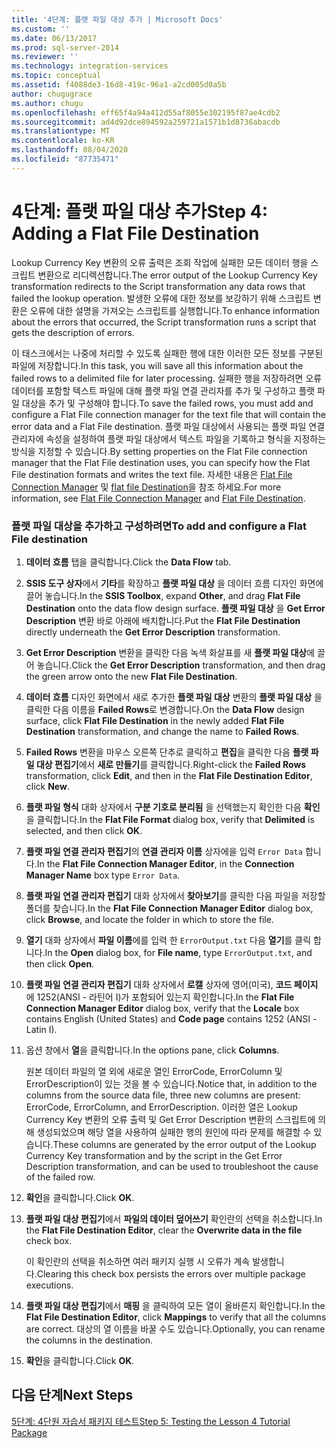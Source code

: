 ```yaml
---
title: '4단계: 플랫 파일 대상 추가 | Microsoft Docs'
ms.custom: ''
ms.date: 06/13/2017
ms.prod: sql-server-2014
ms.reviewer: ''
ms.technology: integration-services
ms.topic: conceptual
ms.assetid: f4088de3-16d8-419c-96a1-a2cd005d0a5b
author: chugugrace
ms.author: chugu
ms.openlocfilehash: eff65f4a94a412d55af8055e302195f87ae4cdb2
ms.sourcegitcommit: ad4d92dce894592a259721a1571b1d8736abacdb
ms.translationtype: MT
ms.contentlocale: ko-KR
ms.lasthandoff: 08/04/2020
ms.locfileid: "87735471"
---
```

# <a name="step-4-adding-a-flat-file-destination"></a><span data-ttu-id="d2d8c-102">4단계: 플랫 파일 대상 추가</span><span class="sxs-lookup"><span data-stu-id="d2d8c-102">Step 4: Adding a Flat File Destination</span></span>
  <span data-ttu-id="d2d8c-103">Lookup Currency Key 변환의 오류 출력은 조회 작업에 실패한 모든 데이터 행을 스크립트 변환으로 리디렉션합니다.</span><span class="sxs-lookup"><span data-stu-id="d2d8c-103">The error output of the Lookup Currency Key transformation redirects to the Script transformation any data rows that failed the lookup operation.</span></span> <span data-ttu-id="d2d8c-104">발생한 오류에 대한 정보를 보강하기 위해 스크립트 변환은 오류에 대한 설명을 가져오는 스크립트를 실행합니다.</span><span class="sxs-lookup"><span data-stu-id="d2d8c-104">To enhance information about the errors that occurred, the Script transformation runs a script that gets the description of errors.</span></span>  
  
 <span data-ttu-id="d2d8c-105">이 태스크에서는 나중에 처리할 수 있도록 실패한 행에 대한 이러한 모든 정보를 구분된 파일에 저장합니다.</span><span class="sxs-lookup"><span data-stu-id="d2d8c-105">In this task, you will save all this information about the failed rows to a delimited file for later processing.</span></span> <span data-ttu-id="d2d8c-106">실패한 행을 저장하려면 오류 데이터를 포함할 텍스트 파일에 대해 플랫 파일 연결 관리자를 추가 및 구성하고 플랫 파일 대상을 추가 및 구성해야 합니다.</span><span class="sxs-lookup"><span data-stu-id="d2d8c-106">To save the failed rows, you must add and configure a Flat File connection manager for the text file that will contain the error data and a Flat File destination.</span></span> <span data-ttu-id="d2d8c-107">플랫 파일 대상에서 사용되는 플랫 파일 연결 관리자에 속성을 설정하여 플랫 파일 대상에서 텍스트 파일을 기록하고 형식을 지정하는 방식을 지정할 수 있습니다.</span><span class="sxs-lookup"><span data-stu-id="d2d8c-107">By setting properties on the Flat File connection manager that the Flat File destination uses, you can specify how the Flat File destination formats and writes the text file.</span></span> <span data-ttu-id="d2d8c-108">자세한 내용은 [Flat File Connection Manager](connection-manager/file-connection-manager.md) 및 [flat file Destination](data-flow/flat-file-destination.md)을 참조 하세요.</span><span class="sxs-lookup"><span data-stu-id="d2d8c-108">For more information, see [Flat File Connection Manager](connection-manager/file-connection-manager.md) and [Flat File Destination](data-flow/flat-file-destination.md).</span></span>  
  
### <a name="to-add-and-configure-a-flat-file-destination"></a><span data-ttu-id="d2d8c-109">플랫 파일 대상을 추가하고 구성하려면</span><span class="sxs-lookup"><span data-stu-id="d2d8c-109">To add and configure a Flat File destination</span></span>  
  
1.  <span data-ttu-id="d2d8c-110">**데이터 흐름** 탭을 클릭합니다.</span><span class="sxs-lookup"><span data-stu-id="d2d8c-110">Click the **Data Flow** tab.</span></span>  
  
2.  <span data-ttu-id="d2d8c-111">**SSIS 도구 상자**에서 **기타**를 확장하고 **플랫 파일 대상** 을 데이터 흐름 디자인 화면에 끌어 놓습니다.</span><span class="sxs-lookup"><span data-stu-id="d2d8c-111">In the **SSIS Toolbox**, expand **Other**, and drag **Flat File Destination** onto the data flow design surface.</span></span> <span data-ttu-id="d2d8c-112">**플랫 파일 대상** 을 **Get Error Description** 변환 바로 아래에 배치합니다.</span><span class="sxs-lookup"><span data-stu-id="d2d8c-112">Put the **Flat File Destination** directly underneath the **Get Error Description** transformation.</span></span>  
  
3.  <span data-ttu-id="d2d8c-113">**Get Error Description** 변환을 클릭한 다음 녹색 화살표를 새 **플랫 파일 대상**에 끌어 놓습니다.</span><span class="sxs-lookup"><span data-stu-id="d2d8c-113">Click the **Get Error Description** transformation, and then drag the green arrow onto the new **Flat File Destination**.</span></span>  
  
4.  <span data-ttu-id="d2d8c-114">**데이터 흐름** 디자인 화면에서 새로 추가한 **플랫 파일 대상** 변환의 **플랫 파일 대상** 을 클릭한 다음 이름을 **Failed Rows**로 변경합니다.</span><span class="sxs-lookup"><span data-stu-id="d2d8c-114">On the **Data Flow** design surface, click **Flat File Destination** in the newly added **Flat File Destination** transformation, and change the name to **Failed Rows**.</span></span>  
  
5.  <span data-ttu-id="d2d8c-115">**Failed Rows** 변환을 마우스 오른쪽 단추로 클릭하고 **편집**을 클릭한 다음 **플랫 파일 대상 편집기**에서 **새로 만들기**를 클릭합니다.</span><span class="sxs-lookup"><span data-stu-id="d2d8c-115">Right-click the **Failed Rows** transformation, click **Edit**, and then in the **Flat File Destination Editor**, click **New**.</span></span>  
  
6.  <span data-ttu-id="d2d8c-116">**플랫 파일 형식** 대화 상자에서 **구분 기호로 분리됨** 을 선택했는지 확인한 다음 **확인**을 클릭합니다.</span><span class="sxs-lookup"><span data-stu-id="d2d8c-116">In the **Flat File Format** dialog box, verify that **Delimited** is selected, and then click **OK**.</span></span>  
  
7.  <span data-ttu-id="d2d8c-117">**플랫 파일 연결 관리자 편집기**의 **연결 관리자 이름** 상자에을 입력 `Error Data` 합니다.</span><span class="sxs-lookup"><span data-stu-id="d2d8c-117">In the **Flat File Connection Manager Editor**, in the **Connection Manager Name** box type `Error Data`.</span></span>  
  
8.  <span data-ttu-id="d2d8c-118">**플랫 파일 연결 관리자 편집기** 대화 상자에서 **찾아보기**를 클릭한 다음 파일을 저장할 폴더를 찾습니다.</span><span class="sxs-lookup"><span data-stu-id="d2d8c-118">In the **Flat File Connection Manager Editor** dialog box, click **Browse**, and locate the folder in which to store the file.</span></span>  
  
9. <span data-ttu-id="d2d8c-119">**열기** 대화 상자에서 **파일 이름**에를 입력 한 `ErrorOutput.txt` 다음 **열기**를 클릭 합니다.</span><span class="sxs-lookup"><span data-stu-id="d2d8c-119">In the **Open** dialog box, for **File name**, type `ErrorOutput.txt`, and then click **Open**.</span></span>  
  
10. <span data-ttu-id="d2d8c-120">**플랫 파일 연결 관리자 편집기** 대화 상자에서 **로캘** 상자에 영어(미국), **코드 페이지** 에 1252(ANSI - 라틴어 I)가 포함되어 있는지 확인합니다.</span><span class="sxs-lookup"><span data-stu-id="d2d8c-120">In the **Flat File Connection Manager Editor** dialog box, verify that the **Locale** box contains English (United States) and **Code page** contains 1252 (ANSI -Latin I).</span></span>  
  
11. <span data-ttu-id="d2d8c-121">옵션 창에서 **열**을 클릭합니다.</span><span class="sxs-lookup"><span data-stu-id="d2d8c-121">In the options pane, click **Columns**.</span></span>  
  
     <span data-ttu-id="d2d8c-122">원본 데이터 파일의 열 외에 새로운 열인 ErrorCode, ErrorColumn 및 ErrorDescription이 있는 것을 볼 수 있습니다.</span><span class="sxs-lookup"><span data-stu-id="d2d8c-122">Notice that, in addition to the columns from the source data file, three new columns are present: ErrorCode, ErrorColumn, and ErrorDescription.</span></span> <span data-ttu-id="d2d8c-123">이러한 열은 Lookup Currency Key 변환의 오류 출력 및 Get Error Description 변환의 스크립트에 의해 생성되었으며 해당 열을 사용하여 실패한 행의 원인에 따라 문제를 해결할 수 있습니다.</span><span class="sxs-lookup"><span data-stu-id="d2d8c-123">These columns are generated by the error output of the Lookup Currency Key transformation and by the script in the Get Error Description transformation, and can be used to troubleshoot the cause of the failed row.</span></span>  
  
12. <span data-ttu-id="d2d8c-124">**확인**을 클릭합니다.</span><span class="sxs-lookup"><span data-stu-id="d2d8c-124">Click **OK**.</span></span>  
  
13. <span data-ttu-id="d2d8c-125">**플랫 파일 대상 편집기**에서 **파일의 데이터 덮어쓰기** 확인란의 선택을 취소합니다.</span><span class="sxs-lookup"><span data-stu-id="d2d8c-125">In the **Flat File Destination Editor**, clear the **Overwrite data in the file** check box.</span></span>  
  
     <span data-ttu-id="d2d8c-126">이 확인란의 선택을 취소하면 여러 패키지 실행 시 오류가 계속 발생합니다.</span><span class="sxs-lookup"><span data-stu-id="d2d8c-126">Clearing this check box persists the errors over multiple package executions.</span></span>  
  
14. <span data-ttu-id="d2d8c-127">**플랫 파일 대상 편집기**에서 **매핑** 을 클릭하여 모든 열이 올바른지 확인합니다.</span><span class="sxs-lookup"><span data-stu-id="d2d8c-127">In the **Flat File Destination Editor**, click **Mappings** to verify that all the columns are correct.</span></span> <span data-ttu-id="d2d8c-128">대상의 열 이름을 바꿀 수도 있습니다.</span><span class="sxs-lookup"><span data-stu-id="d2d8c-128">Optionally, you can rename the columns in the destination.</span></span>  
  
15. <span data-ttu-id="d2d8c-129">**확인**을 클릭합니다.</span><span class="sxs-lookup"><span data-stu-id="d2d8c-129">Click **OK**.</span></span>  
  
## <a name="next-steps"></a><span data-ttu-id="d2d8c-130">다음 단계</span><span class="sxs-lookup"><span data-stu-id="d2d8c-130">Next Steps</span></span>  
 [<span data-ttu-id="d2d8c-131">5단계: 4단원 자습서 패키지 테스트</span><span class="sxs-lookup"><span data-stu-id="d2d8c-131">Step 5: Testing the Lesson 4 Tutorial Package</span></span>](../integration-services/lesson-4-5-testing-the-lesson-4-tutorial-package.md)  
  
  
